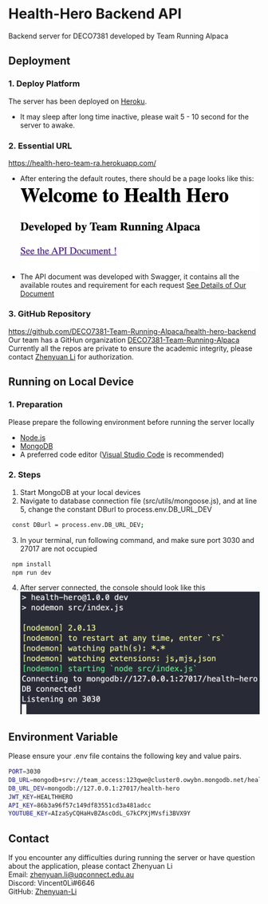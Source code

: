 # Health-Hero Backend API

Backend server for DECO7381 developed by Team Running Alpaca

## Deployment

### 1. Deploy Platform

The server has been deployed on [Heroku](https://dashboard.heroku.com/apps).

- It may sleep after long time inactive, please wait 5 - 10 second for the server to awake.

### 2. Essential URL

https://health-hero-team-ra.herokuapp.com/

- After entering the default routes, there should be a page looks like this: \
  ![Landing Page](/assets/landing.png?raw=true 'Image of default route')
- The API document was developed with Swagger, it contains all the available routes and requirement for each request
  [See Details of Our Document](https://health-hero-team-ra.herokuapp.com/api-docs/)

### 3. GitHub Repository

https://github.com/DECO7381-Team-Running-Alpaca/health-hero-backend \
Our team has a GitHun organization [DECO7381-Team-Running-Alpaca](https://github.com/DECO7381-Team-Running-Alpaca) \
Currently all the repos are private to ensure the academic integrity, please contact [Zhenyuan Li](mailto:zhenyuan.li@uqconnect.edu.au) for authorization.

## Running on Local Device

### 1. Preparation

Please prepare the following environment before running the server locally

- [Node.js](https://nodejs.org/en/download/)
- [MongoDB](https://docs.mongodb.com/manual/installation/)
- A preferred code editor ([Visual Studio Code](https://code.visualstudio.com/) is recommended)

### 2. Steps

1. Start MongoDB at your local devices
2. Navigate to database connection file (src/utils/mongoose.js), and at line 5, change the constant DBurl to process.env.DB_URL_DEV

```sh
 const DBurl = process.env.DB_URL_DEV;
```

3. In your terminal, run following command, and make sure port 3030 and 27017 are not occupied

```sh
 npm install
 npm run dev
```

4. After server connected, the console should look like this
   ![Console screenshot](/assets/console.png?raw=true 'Image of console')

## Environment Variable

Please ensure your .env file contains the following key and value pairs.

```sh
PORT=3030
DB_URL=mongodb+srv://team_access:123qwe@cluster0.owybn.mongodb.net/health-hero-database?retryWrites=true&w=majority
DB_URL_DEV=mongodb://127.0.0.1:27017/health-hero
JWT_KEY=HEALTHHERO
API_KEY=86b3a96f57c149df83551cd3a481adcc
YOUTUBE_KEY=AIzaSyCQHaHvBZAscOdL_G7kCPXjMVsfi3BVX9Y
```

## Contact

If you encounter any difficulties during running the server or have question about the application, please contact Zhenyuan Li \
Email:
zhenyuan.li@uqconnect.edu.au \
Discord:
Vincent0Li#6646 \
GitHub:
[Zhenyuan-Li](https://github.com/Zhenyuan-Li)
